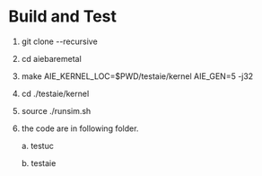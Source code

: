 # Build and Test

1. git clone --recursive <aiebaremetal repo>

2. cd aiebaremetal

3. make AIE_KERNEL_LOC=$PWD/testaie/kernel AIE_GEN=5 -j32

4. cd ./testaie/kernel

5. source ./runsim.sh

6. the code are in following folder.

   a. testuc
   
   b. testaie

